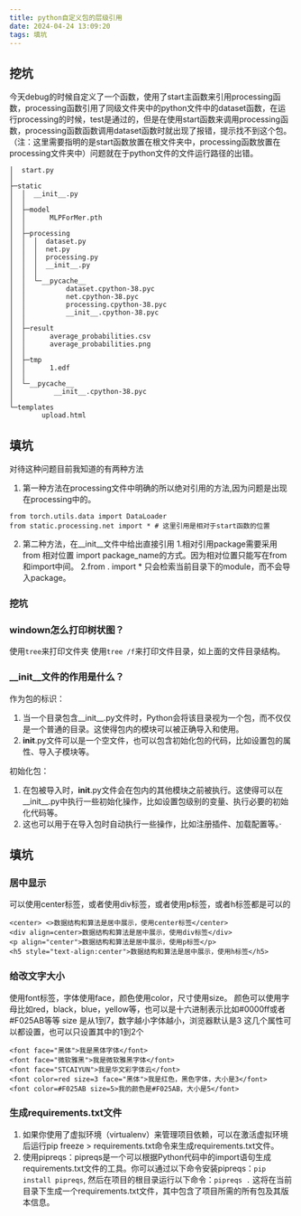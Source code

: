 ```yaml
---
title: python自定义包的层级引用
date: 2024-04-24 13:09:20
tags: 填坑
---
```

## 挖坑
今天debug的时候自定义了一个函数，使用了start主函数来引用processing函数，processing函数引用了同级文件夹中的python文件中的dataset函数，在运行processing的时候，test是通过的，但是在使用start函数来调用processing函数，processing函数函数调用dataset函数时就出现了报错，提示找不到这个包。（注：这里需要指明的是start函数放置在根文件夹中，processing函数放置在processing文件夹中）问题就在于python文件的文件运行路径的出错。

```
│  start.py
│
├─static
│  │  __init__.py
│  │
│  ├─model
│  │      MLPForMer.pth
│  │
│  ├─processing
│  │  │  dataset.py
│  │  │  net.py
│  │  │  processing.py
│  │  │  __init__.py
│  │  │
│  │  └─__pycache__
│  │          dataset.cpython-38.pyc
│  │          net.cpython-38.pyc
│  │          processing.cpython-38.pyc
│  │          __init__.cpython-38.pyc
│  │
│  ├─result
│  │      average_probabilities.csv
│  │      average_probabilities.png
│  │
│  ├─tmp
│  │      1.edf
│  │
│  └─__pycache__
│          __init__.cpython-38.pyc
│
└─templates
        upload.html
```

## 填坑
对待这种问题目前我知道的有两种方法
1. 第一种方法在processing文件中明确的所以绝对引用的方法,因为问题是出现在processing中的。

```
from torch.utils.data import DataLoader
from static.processing.net import * # 这里引用是相对于start函数的位置

```

2. 第二种方法，在__init__文件中给出直接引用
1.相对引用package需要采用from 相对位置 import package_name的方式。因为相对位置只能写在from和import中间。
2.from . import * 只会检索当前目录下的module，而不会导入package。
### 挖坑
### windown怎么打印树状图？
使用`tree`来打印文件夹
使用`tree /f`来打印文件目录，如上面的文件目录结构。

### __init__文件的作用是什么？

作为包的标识：
1. 当一个目录包含__init__.py文件时，Python会将该目录视为一个包，而不仅仅是一个普通的目录。这使得包内的模块可以被正确导入和使用。
2. __init__.py文件可以是一个空文件，也可以包含初始化包的代码，比如设置包的属性、导入子模块等。

初始化包：
1. 在包被导入时，__init__.py文件会在包内的其他模块之前被执行。这使得可以在__init__.py中执行一些初始化操作，比如设置包级别的变量、执行必要的初始化代码等。
2. 这也可以用于在导入包时自动执行一些操作，比如注册插件、加载配置等。·


## 填坑
### 居中显示
可以使用center标签，或者使用div标签，或者使用p标签，或者h标签都是可以的

```
<center> <>数据结构和算法是居中展示，使用center标签</center>
<div align=center>数据结构和算法是居中展示，使用div标签</div>
<p align="center">数据结构和算法是居中展示，使用p标签</p>
<h5 style="text-align:center">数据结构和算法是居中展示，使用h标签</h5>
```

### 给改文字大小
使用font标签，字体使用face，颜色使用color，尺寸使用size。
颜色可以使用字母比如red，black，blue，yellow等，也可以是十六进制表示比如#0000ff或者#F025AB等等
size 是从1到7，数字越小字体越小，浏览器默认是3
这几个属性可以都设置，也可以只设置其中的1到2个

```
<font face="黑体">我是黑体字体</font>
<font face="微软雅黑">我是微软雅黑字体</font>
<font face="STCAIYUN">我是华文彩字体云</font>
<font color=red size=3 face="黑体">我是红色，黑色字体，大小是3</font>
<font color=#F025AB size=5>我的颜色是#F025AB，大小是5</font>

```

### 生成requirements.txt文件
1. 如果你使用了虚拟环境（virtualenv）来管理项目依赖，可以在激活虚拟环境后运行pip freeze > requirements.txt命令来生成requirements.txt文件。
2. 使用pipreqs：pipreqs是一个可以根据Python代码中的import语句生成requirements.txt文件的工具。你可以通过以下命令安装pipreqs：`pip install pipreqs`, 然后在项目的根目录运行以下命令：`pipreqs .` 这将在当前目录下生成一个requirements.txt文件，其中包含了项目所需的所有包及其版本信息。